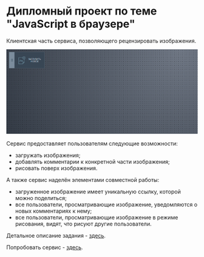 # Дипломный проект по теме "JavaScript в браузере"

Клиентская часть сервиса, позволяющего рецензировать изображения.

![pic_main](./pic/main.png)

Сервис предоставляет пользователям следующие возможности:
- загружать изображения;
- добавлять комментарии к конкретной части изображения;
- рисовать поверх изображения.

А также сервис наделён элементами совместной работы:
- загруженное изображение имеет уникальную ссылку, которой можно поделиться;
- все пользователи, просматривающие изображение, уведомляются о новых комментариях к нему;
- все пользователи, просматривающие изображение в режиме рисования, видят, что рисуют другие пользователи.

Детальное описание задания - [здесь](https://github.com/Vigsterk/my-js-diploma/blob/master/README.md).

Попробовать сервис - [здесь](https://netology-code.github.io/hj-32-bubn0ff/).